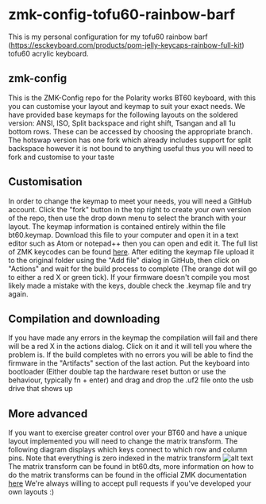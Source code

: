 # zmk-config-tofu60-rainbow-barf
This is my personal configuration for my tofu60 rainbow barf (https://esckeyboard.com/products/pom-jelly-keycaps-rainbow-full-kit) tofu60 acrylic keyboard.

## zmk-config
This is the ZMK-Config repo for the Polarity works BT60 keyboard, with this you can customise your layout and keymap to suit your exact needs.
We have provided base keymaps for the following layouts on the soldered version: ANSI, ISO, Split backspace and right shift, Tsangan and all 1u bottom rows. These can be accessed by choosing the appropriate branch. The hotswap version has one fork which already includes support for split backspace however it is not bound to anything useful thus you will need to fork and customise to your taste

## Customisation
In order to change the keymap to meet your needs, you will need a GitHub account. Click the "fork" button in the top right to create your own version of the repo, then use the drop down menu to select the branch with your layout.
The keymap information is contained entirely within the file bt60.keymap. Download this file to your computer and open it in a text editor such as Atom or notepad++ then you can open and edit it. The full list of ZMK keycodes can be found [here](https://zmkfirmware.dev/docs/codes/keyboard-keypad/).
After editing the keymap file upload it to the original folder using the "Add file" dialog in GitHub, then click on "Actions" and wait for the build process to complete (The orange dot will go to either a red X or green tick). If your firmware doesn't compile you most likely made a mistake with the keys, double check the .keymap file and try again.

## Compilation and downloading
 If you have made any errors in the keymap the compilation will fail and there will be a red X in the actions dialog. Click on it and it will tell you where the problem is.
 If the build completes with no errors you will be able to find the firmware in the "Artifacts" section of the last action.
 Put the keyboard into bootloader (Either double tap the hardware reset button or use the behaviour, typically fn + enter) and drag and drop the .uf2 file onto the usb drive that shows up

## More advanced
 If you want to exercise greater control over your BT60 and have a unique layout implemented you will need to change the matrix transform. The following diagram displays which keys connect to which row and column pins. Note that everything is zero indexed in the matrix transform
 	![alt text](rowcolmap.png)
  The matrix transform can be found in bt60.dts, more information on how to do the matrix transforms can be found in the official ZMK documentation [here](https://zmkfirmware.dev/docs/development/new-shield#optional-matrix-transform)
  We're always willing to accept pull requests if you've developed your own layouts :)
